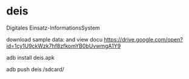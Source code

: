 # deis
Digitales Einsatz-InformationsSystem

download sample data: and view docu
https://drive.google.com/open?id=1cy1U9ckWzk7hf8zfkomYB0bUvwmgA1Y9

adb install deis.apk

adb push deis /sdcard/
